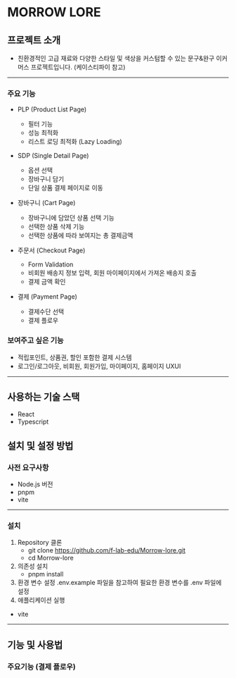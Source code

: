 # MORROW LORE
## 프로젝트 소개
- 친환경적인 고급 재료와 다양한 스타일 및 색상을 커스텀할 수 있는 문구&완구 이커머스 프로젝트입니다. (케이스티파이 참고)
---
### 주요 기능
- PLP (Product List Page)
  - 필터 기능
  - 성능 최적화
  - 리스트 로딩 최적화 (Lazy Loading)

- SDP (Single Detail Page)
  - 옵션 선택
  - 장바구니 담기
  - 단일 상품 결제 페이지로 이동

- 장바구니 (Cart Page)
  - 장바구니에 담았던 상품 선택 기능
  - 선택한 상품 삭제 기능
  - 선택한 상품에 따라 보여지는 총 결제금액

- 주문서 (Checkout Page)
  - Form Validation
  - 비회원 배송지 정보 입력, 회원 마이페이지에서 가져온 배송지 호출
  - 결제 금액 확인
 
- 결제 (Payment Page)
  - 결제수단 선택
  - 결제 플로우

### 보여주고 싶은 기능
- 적립포인트, 상품권, 할인 포함한 결제 시스템
- 로그인/로그아웃, 비회원, 회원가입, 마이페이지, 홈페이지 UXUI
---
## 사용하는 기술 스택
- React
- Typescript

## 설치 및 설정 방법
### 사전 요구사항
- Node.js 버전
- pnpm
- vite
---

### 설치
1. Repository 클론
   - git clone https://github.com/f-lab-edu/Morrow-lore.git
   - cd Morrow-lore
2. 의존성 설치
   - pnpm install
3. 환경 변수 설정
.env.example 파일을 참고하여 필요한 환경 변수를 .env 파일에 설정
4. 애플리케이션 실행
  - vite 
---

## 기능 및 사용법
### 주요기능 (결제 플로우)
